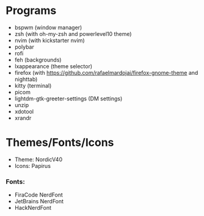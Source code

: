 # Programs
 - bspwm (window manager)
 - zsh (with oh-my-zsh and powerlevel10 theme)
 - nvim (with kickstarter nvim)
 - polybar
 - rofi
 - feh (backgrounds)
 - lxappearance (theme selector)
 - firefox (with https://github.com/rafaelmardojai/firefox-gnome-theme and nighttab)
 - kitty (terminal)
 - picom
 - lightdm-gtk-greeter-settings (DM settings)
 - unzip
 - xdotool
 - xrandr

# Themes/Fonts/Icons
 - Theme: NordicV40
 - Icons: Papirus
 ### Fonts: 
  - FiraCode NerdFont
  - JetBrains NerdFont
  - HackNerdFont
  

